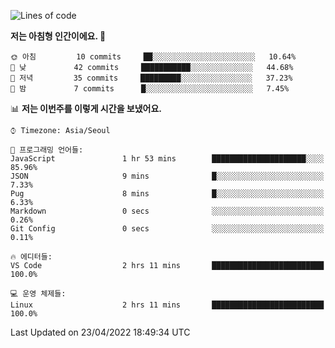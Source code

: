 <!--START_SECTION:waka-->
![Lines of code](https://img.shields.io/badge/%EC%A0%80%EB%8A%94%20%EC%97%AC%ED%83%9C%EA%B9%8C%EC%A7%80%20-32%20Thousand%20%EC%A4%84%EC%9D%98%20%EC%BD%94%EB%93%9C%EB%A5%BC%20%EC%9E%91%EC%84%B1%ED%96%88%EC%96%B4%EC%9A%94.-blue)

**저는 아침형 인간이에요. 🐤** 

```text
🌞 아침         10 commits     ██░░░░░░░░░░░░░░░░░░░░░░░   10.64% 
🌆 낮　         42 commits     ███████████░░░░░░░░░░░░░░   44.68% 
🌃 저녁         35 commits     █████████░░░░░░░░░░░░░░░░   37.23% 
🌙 밤　         7 commits      █░░░░░░░░░░░░░░░░░░░░░░░░   7.45%

```


📊 **저는 이번주를 이렇게 시간을 보냈어요.** 

```text
⌚︎ Timezone: Asia/Seoul

💬 프로그래밍 언어들: 
JavaScript               1 hr 53 mins        █████████████████████░░░░   85.96% 
JSON                     9 mins              █░░░░░░░░░░░░░░░░░░░░░░░░   7.33% 
Pug                      8 mins              █░░░░░░░░░░░░░░░░░░░░░░░░   6.33% 
Markdown                 0 secs              ░░░░░░░░░░░░░░░░░░░░░░░░░   0.26% 
Git Config               0 secs              ░░░░░░░░░░░░░░░░░░░░░░░░░   0.11%

🔥 에디터들: 
VS Code                  2 hrs 11 mins       █████████████████████████   100.0%

💻 운영 체제들: 
Linux                    2 hrs 11 mins       █████████████████████████   100.0%

```


 Last Updated on 23/04/2022 18:49:34 UTC
<!--END_SECTION:waka-->
